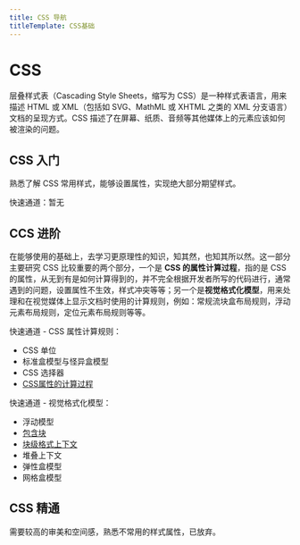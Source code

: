 ```yaml
---
title: CSS 导航
titleTemplate: CSS基础
---
```

# CSS
层叠样式表（Cascading Style Sheets，缩写为 CSS）是一种样式表语言，用来描述 HTML 或 XML（包括如 SVG、MathML 或 XHTML 之类的 XML 分支语言）文档的呈现方式。CSS 描述了在屏幕、纸质、音频等其他媒体上的元素应该如何被渲染的问题。

## CSS 入门
熟悉了解 CSS 常用样式，能够设置属性，实现绝大部分期望样式。

快速通道：暂无

## CCS 进阶
在能够使用的基础上，去学习更原理性的知识，知其然，也知其所以然。这一部分主要研究 CSS 比较重要的两个部分，一个是 **CSS 的属性计算过程**，指的是 CSS 的属性，从无到有是如何计算得到的，并不完全根据开发者所写的代码进行，通常遇到的问题，设置属性不生效，样式冲突等等；另一个是**视觉格式化模型**，用来处理和在视觉媒体上显示文档时使用的计算规则，例如：常规流块盒布局规则，浮动元素布局规则，定位元素布局规则等等。

快速通道 - CSS 属性计算规则：
- CSS 单位
- 标准盒模型与怪异盒模型
- CSS 选择器
- [CSS属性的计算过程](/guide/css/style-computed)
  
快速通道 - 视觉格式化模型：
- 浮动模型
- [包含块](/guide/css/containing-block)
- [块级格式上下文](/guide/css/BFC)
- 堆叠上下文
- 弹性盒模型
- 网格盒模型

## CSS 精通
需要较高的审美和空间感，熟悉不常用的样式属性，已放弃。